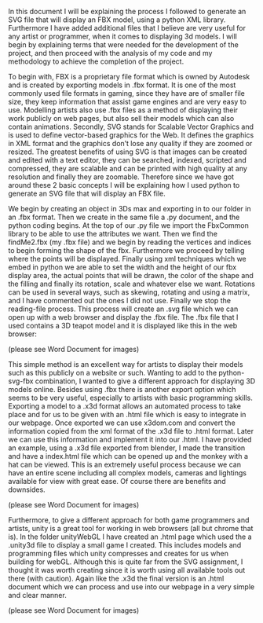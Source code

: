    In this document I will be explaining the process I followed to generate an SVG file that will display an FBX model, using a python XML library. Furthermore I have added additional files that I believe are very useful for any artist or programmer, when it comes to displaying 3d models. I will begin by explaining terms that were needed for the development of the project, and then proceed with the analysis of my code and my methodology to achieve the completion of the project.
    
   To begin with, FBX is a proprietary file format which is owned by Autodesk and is created by exporting models in .fbx format. It is one of the most commonly used file formats in gaming, since they have are of smaller file size, they keep information that assist game engines and are very easy to use. Modelling artists also use .fbx files as a method of displaying their work publicly on web pages, but also sell their models which can also contain animations. Secondly, SVG stands for Scalable Vector Graphics and is used to define vector-based graphics for the Web. It defines the graphics in XML format and the graphics don’t lose any quality if they are zoomed or resized. The greatest benefits of using SVG is that images can be created and edited with a text editor, they can be searched, indexed, scripted and compressed, they are scalable and can be printed with high quality at any resolution and finally they are zoomable. Therefore since we have got around these 2 basic concepts I will be explaining how I used python to generate an SVG file that will display an FBX file.
    
   We begin by creating an object in 3Ds max and exporting in to our folder in an .fbx format. Then we create in the same file a .py document, and the python coding begins. At the top of our .py file we import the FbxCommon library to be able to use the attributes we want. Then we find the findMe2.fbx (my .fbx file) and we begin by reading the vertices and indices to begin forming the shape of the fbx. Furthermore we proceed by telling where the points will be displayed. Finally using xml techniques which we embed in python we are able to set the width and the height of our fbx display area, the actual points that will be drawn, the color of the shape and the filling and finally its rotation, scale and whatever else we want. Rotations can be used in several ways, such as skewing, rotating and using a matrix, and I have commented out the ones I did not use. Finally we stop the reading-file process. This process will create an .svg file which we can open up with a web browser and display the .fbx file. The .fbx file that I used contains a 3D teapot model and it is displayed like this in the web browser: 
  
(please see Word Document for images)

   This simple method is an excellent way for artists to display their models such as this publicly on a website or such. Wanting to add to the python-svg-fbx combination, I wanted to give a different approach for displaying 3D models online. Besides using .fbx there is another export option which seems to be very useful, especially to artists with basic programming skills. Exporting a model to a .x3d format allows an automated process to take place and for us to be given with an .html file which is easy to integrate in our webpage. Once exported we can use x3dom.com and convert the information copied from the xml format of the .x3d file to .html format. Later we can use this information and implement it into our .html. I have provided an example, using a .x3d file exported from blender, I made the transition and have a index.html file which can be opened up and the monkey with a hat can be viewed. This is an extremely useful process because we can have an entire scene including all complex models, cameras and lightings available for view with great ease. Of course there are benefits and downsides.
    
(please see Word Document for images)

   Furthermore, to give a different approach for both game programmers and artists, unity is a great tool for working in web browsers (all but chrome that is). In the folder unityWebGL I have created an .html page which used the a .unity3d file to display a small game I created. This includes models and programming files which unity compresses and creates for us when building for webGL. Although this is quite far from the SVG assignment, I thought it was worth creating since it is worth using all available tools out there (with caution). Again like the .x3d the final version is an .html document which we can process and use into our webpage in a very simple and clear manner.
 
 (please see Word Document for images)

